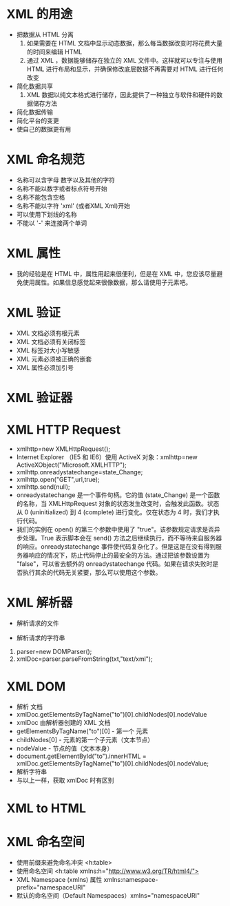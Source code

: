 # XML 的用途
 - 把数据从 HTML 分离
   1. 如果需要在 HTML 文档中显示动态数据，那么每当数据改变时将花费大量的时间来编辑 HTML
   2. 通过 XML ，数据能够储存在独立的 XML 文件中。这样就可以专注与使用 HTML 进行布局和显示，并确保修改底层数据不再需要对 HTML 进行任何改变
 - 简化数据共享
   1. XML 数据以纯文本格式进行储存，因此提供了一种独立与软件和硬件的数据储存方法
 - 简化数据传输
 - 简化平台的变更
 - 使自己的数据更有用

# XML 命名规范
 - 名称可以含字母 数字以及其他的字符
 - 名称不能以数字或者标点符号开始
 - 名称不能包含空格
 - 名称不能以字符 'xml' (或者XML Xml)开始
 - 可以使用下划线的名称
 - 不能以 '-' 来连接两个单词

# XML 属性
 - 我的经验是在 HTML 中，属性用起来很便利，但是在 XML 中，您应该尽量避免使用属性。如果信息感觉起来很像数据，那么请使用子元素吧。

# XML 验证
 - XML 文档必须有根元素
 - XML 文档必须有关闭标签
 - XML 标签对大小写敏感
 - XML 元素必须被正确的嵌套
 - XML 属性必须加引号

# XML 验证器

# XML HTTP Request
 - xmlhttp=new XMLHttpRequest();
 - Internet Explorer （IE5 和 IE6）使用 ActiveX 对象：xmlhttp=new ActiveXObject("Microsoft.XMLHTTP");
 - xmlhttp.onreadystatechange=state_Change;
 - xmlhttp.open("GET",url,true);
 - xmlhttp.send(null);
 - onreadystatechange 是一个事件句柄。它的值 (state_Change) 是一个函数的名称，当 XMLHttpRequest 对象的状态发生改变时，会触发此函数。状态从 0 (uninitialized) 到 4 (complete) 进行变化。仅在状态为 4 时，我们才执行代码。
 - 我们的实例在 open() 的第三个参数中使用了 "true"。该参数规定请求是否异步处理。True 表示脚本会在 send() 方法之后继续执行，而不等待来自服务器的响应。onreadystatechange 事件使代码复杂化了。但是这是在没有得到服务器响应的情况下，防止代码停止的最安全的方法。通过把该参数设置为 "false"，可以省去额外的 onreadystatechange 代码。如果在请求失败时是否执行其余的代码无关紧要，那么可以使用这个参数。

# XML 解析器
 - 解析请求的文件
  
 - 解析请求的字符串 
  1. parser=new DOMParser();
  2. xmlDoc=parser.parseFromString(txt,"text/xml");

# XML DOM 
 - 解析 文档
 - xmlDoc.getElementsByTagName("to")[0].childNodes[0].nodeValue
 - xmlDoc  由解析器创建的 XML 文档
 - getElementsByTagName("to")[0] - 第一个 <to> 元素
 - childNodes[0] - <to> 元素的第一个子元素（文本节点）
 - nodeValue - 节点的值（文本本身）
 - document.getElementById("to").innerHTML = xmlDoc.getElementsByTagName("to")[0].childNodes[0].nodeValue;
 - 解析字符串
 - 与以上一样，获取 xmlDoc 时有区别

# XML to HTML


# XML 命名空间
 - 使用前缀来避免命名冲突  <h:table>
 - 使用命名空间 <h:table xmlns:h="http://www.w3.org/TR/html4/">
 - XML Namespace (xmlns) 属性  xmlns:namespace-prefix="namespaceURI"
 - 默认的命名空间（Default Namespaces）xmlns="namespaceURI"